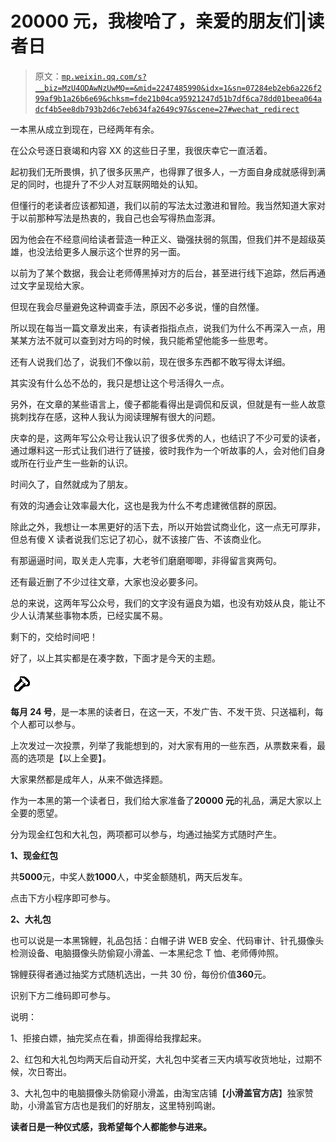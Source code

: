 # 20000 元，我梭哈了，亲爱的朋友们|读者日

> 原文：[`mp.weixin.qq.com/s?__biz=MzU4ODAwNzUwMQ==&mid=2247485990&idx=1&sn=07284eb2eb6a226f299af9b1a26b6e69&chksm=fde21b04ca95921247d51b7df6ca78dd01beea064adcf4b5ee8db793b2d6c7eb634fa2649c97&scene=27#wechat_redirect`](http://mp.weixin.qq.com/s?__biz=MzU4ODAwNzUwMQ==&mid=2247485990&idx=1&sn=07284eb2eb6a226f299af9b1a26b6e69&chksm=fde21b04ca95921247d51b7df6ca78dd01beea064adcf4b5ee8db793b2d6c7eb634fa2649c97&scene=27#wechat_redirect)

一本黑从成立到现在，已经两年有余。

在公众号逐日衰竭和内容 XX 的这些日子里，我很庆幸它一直活着。

起初我们无所畏惧，扒了很多灰黑产，也得罪了很多人，一方面自身成就感得到满足的同时，也提升了不少人对互联网暗处的认知。

但懂行的老读者应该都知道，我们以前的写法太过激进和冒险。我当然知道大家对于以前那种写法是热衷的，我自己也会写得热血澎湃。

因为他会在不经意间给读者营造一种正义、锄强扶弱的氛围，但我们并不是超级英雄，也没法给更多人展示这个世界的另一面。

以前为了某个数据，我会让老师傅黑掉对方的后台，甚至进行线下追踪，然后再通过文字呈现给大家。

但现在我会尽量避免这种调查手法，原因不必多说，懂的自然懂。

所以现在每当一篇文章发出来，有读者指指点点，说我们为什么不再深入一点，用某某方法不就可以查到对方吗的时候，我只能希望他能多一些思考。

还有人说我们怂了，说我们不像以前，现在很多东西都不敢写得太详细。

其实没有什么怂不怂的，我只是想让这个号活得久一点。

另外，在文章的某些语言上，傻子都能看得出是调侃和反讽，但就是有一些人故意挑刺找存在感，这种人我认为阅读理解有很大的问题。

庆幸的是，这两年写公众号让我认识了很多优秀的人，也结识了不少可爱的读者，通过爆料这一形式让我们进行了链接，彼时我作为一个听故事的人，会对他们自身或所在行业产生一些新的认识。

时间久了，自然就成为了朋友。

有效的沟通会让效率最大化，这也是我为什么不考虑建微信群的原因。

除此之外，我想让一本黑更好的活下去，所以开始尝试商业化，这一点无可厚非，但总有傻 X 读者说我们忘记了初心，就不该接广告、不该商业化。

有那逼逼时间，取关走人完事，大老爷们磨磨唧唧，非得留言爽两句。

还有最近删了不少过往文章，大家也没必要多问。

总的来说，这两年写公众号，我们的文字没有逼良为娼，也没有劝妓从良，能让不少人认清某些事物本质，已经实属不易。

剩下的，交给时间吧！

好了，以上其实都是在凑字数，下面才是今天的主题。

![](img/624abd6adc969d304903da6a3ac139f5.jpg)

**每月 24 号**，是一本黑的读者日，在这一天，不发广告、不发干货、只送福利，每个人都可以参与。

上次发过一次投票，列举了我能想到的，对大家有用的一些东西，从票数来看，最高的选项是【以上全要】。

大家果然都是成年人，从来不做选择题。

作为一本黑的第一个读者日，我们给大家准备了**20000 元**的礼品，满足大家以上全要的愿望。

分为现金红包和大礼包，两项都可以参与，均通过抽奖方式随时产生。

**1、现金红包**

共**5000**元，中奖人数**1000**人，中奖金额随机，两天后发车。

点击下方小程序即可参与。

<mp-miniprogram class="miniprogram_element" data-miniprogram-appid="wx558e4cb3c26e6076" data-miniprogram-path="pages/lottery/detail?hashid=qyr6q9bjxodb2e9j" data-miniprogram-nickname="点赞抽奖" data-miniprogram-avatar="http://mmbiz.qpic.cn/mmbiz_png/MgUmK66Yog2xJAqhicHUHalsqNicIiaLO1iaSYibuYaeKOgRwKiafib7OhdX7nFnialrx2EWjURibfcjHGo9TlYDbCmIicFw/640?wx_fmt=png&amp;wxfrom=200" data-miniprogram-title="搏一搏" data-miniprogram-imageurl="http://mmbiz.qpic.cn/mmbiz_jpg/sVQx2tT1ziaWHTqtgJicKaicZ1Kely68eia5UXj15mhObH0jNLibwpDs5icObc8Njjg7j7DojZ2RgiavjJR6fjAo37y5A/0?wx_fmt=jpeg" data-miniprogram-type="card" data-miniprogram-servicetype="0"></mp-miniprogram>

**2、大礼包**

也可以说是一本黑锦鲤，礼品包括：白帽子讲 WEB 安全、代码审计、针孔摄像头检测设备、电脑摄像头防偷窥小滑盖、一本黑纪念 T 恤、老师傅帅照。

锦鲤获得者通过抽奖方式随机选出，一共 30 份，每份价值**360**元。

识别下方二维码即可参与。

说明：

1、拒接白嫖，抽完奖点在看，排面得给我撑起来。

2、红包和大礼包均两天后自动开奖，大礼包中奖者三天内填写收货地址，过期不候，次日寄出。

3、大礼包中的电脑摄像头防偷窥小滑盖，由淘宝店铺【**小滑盖官方店**】独家赞助，小滑盖官方店也是我们的好朋友，这里特别鸣谢。

**读者日是一种仪式感，我希望每个人都能参与进来。**